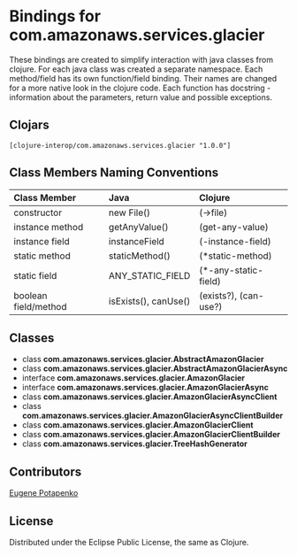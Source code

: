 # Bindings for com.amazonaws.services.glacier

These bindings are created to simplify interaction with java classes from clojure.
For each java class was created a separate namespace.
Each method/field has its own function/field binding.
Their names are changed for a more native look in the clojure code. Each function has docstring - information about the parameters, return value and possible exceptions.

## Clojars

```
[clojure-interop/com.amazonaws.services.glacier "1.0.0"]
```

## Class Members Naming Conventions

| Class Member | Java | Clojure |
|:--|:--|:--|
| constructor | new File() | (->file) |
| instance method | getAnyValue() | (get-any-value) |
| instance field | instanceField | (-instance-field) |
| static method | staticMethod() | (*static-method) |
| static field | ANY_STATIC_FIELD | (*-any-static-field) |
| boolean field/method | isExists(), canUse() | (exists?), (can-use?) |

## Classes

- class **com.amazonaws.services.glacier.AbstractAmazonGlacier**
- class **com.amazonaws.services.glacier.AbstractAmazonGlacierAsync**
- interface **com.amazonaws.services.glacier.AmazonGlacier**
- interface **com.amazonaws.services.glacier.AmazonGlacierAsync**
- class **com.amazonaws.services.glacier.AmazonGlacierAsyncClient**
- class **com.amazonaws.services.glacier.AmazonGlacierAsyncClientBuilder**
- class **com.amazonaws.services.glacier.AmazonGlacierClient**
- class **com.amazonaws.services.glacier.AmazonGlacierClientBuilder**
- class **com.amazonaws.services.glacier.TreeHashGenerator**

## Contributors

[Eugene Potapenko](https://github.com/potapenko/)

## License

Distributed under the Eclipse Public License, the same as Clojure.

